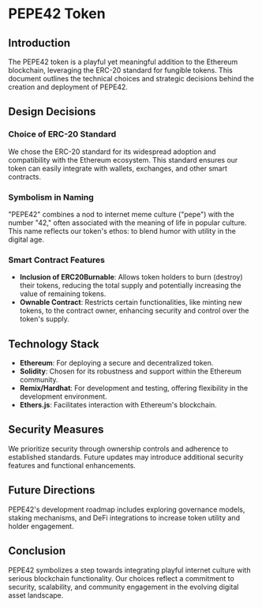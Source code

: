 # PEPE42 Token

## Introduction
The PEPE42 token is a playful yet meaningful addition to the Ethereum blockchain, leveraging the ERC-20 standard for fungible tokens. This document outlines the technical choices and strategic decisions behind the creation and deployment of PEPE42.

## Design Decisions

### Choice of ERC-20 Standard
We chose the ERC-20 standard for its widespread adoption and compatibility with the Ethereum ecosystem. This standard ensures our token can easily integrate with wallets, exchanges, and other smart contracts.

### Symbolism in Naming
"PEPE42" combines a nod to internet meme culture ("pepe") with the number "42," often associated with the meaning of life in popular culture. This name reflects our token's ethos: to blend humor with utility in the digital age.

### Smart Contract Features
- **Inclusion of ERC20Burnable**: Allows token holders to burn (destroy) their tokens, reducing the total supply and potentially increasing the value of remaining tokens.
- **Ownable Contract**: Restricts certain functionalities, like minting new tokens, to the contract owner, enhancing security and control over the token's supply.

## Technology Stack
- **Ethereum**: For deploying a secure and decentralized token.
- **Solidity**: Chosen for its robustness and support within the Ethereum community.
- **Remix/Hardhat**: For development and testing, offering flexibility in the development environment.
- **Ethers.js**: Facilitates interaction with Ethereum's blockchain.

## Security Measures
We prioritize security through ownership controls and adherence to established standards. Future updates may introduce additional security features and functional enhancements.

## Future Directions
PEPE42's development roadmap includes exploring governance models, staking mechanisms, and DeFi integrations to increase token utility and holder engagement.

## Conclusion
PEPE42 symbolizes a step towards integrating playful internet culture with serious blockchain functionality. Our choices reflect a commitment to security, scalability, and community engagement in the evolving digital asset landscape.
